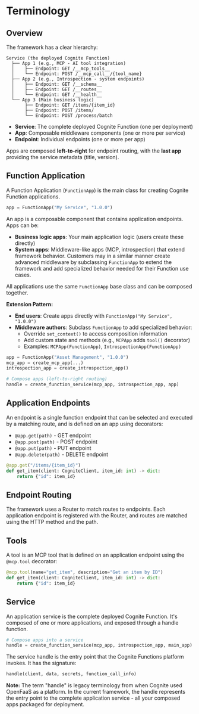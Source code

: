 # Terminology

## Overview

The framework has a clear hierarchy:

```text
Service (the deployed Cognite Function)
  ├── App 1 (e.g., MCP - AI tool integration)
  │    ├── Endpoint: GET /__mcp_tools__
  │    └── Endpoint: POST /__mcp_call__/{tool_name}
  ├── App 2 (e.g., Introspection - system endpoints)
  │    ├── Endpoint: GET /__schema__
  │    ├── Endpoint: GET /__routes__
  │    └── Endpoint: GET /__health__
  └── App 3 (Main business logic)
       ├── Endpoint: GET /items/{item_id}
       ├── Endpoint: POST /items/
       └── Endpoint: POST /process/batch
```

- **Service**: The complete deployed Cognite Function (one per deployment)
- **App**: Composable middleware components (one or more per service)
- **Endpoint**: Individual endpoints (one or more per app)

Apps are composed **left-to-right** for endpoint routing, with the **last app** providing the service metadata (title, version).

## Function Application

A Function Application (`FunctionApp`) is the main class for creating Cognite Function
applications.

```python
app = FunctionApp("My Service", "1.0.0")
```

An app is a composable component that contains application endpoints. Apps can be:

- **Business logic apps**: Your main application logic (users create these directly)
- **System apps**: Middleware-like apps (MCP, introspection) that extend framework
  behavior. Customers may in a similar manner create advanced middleware by subclassing
  `FunctionApp` to extend the framework and add specialized behavior needed for their
  Function use cases.

All applications use the same `FunctionApp` base class and can be composed together.

**Extension Pattern:**

- **End users**: Create apps directly with `FunctionApp("My Service", "1.0.0")`
- **Middleware authors**: Subclass `FunctionApp` to add specialized behavior:
  - Override `set_context()` to access composition information
  - Add custom state and methods (e.g., `MCPApp` adds `tool()` decorator)
  - Examples: `MCPApp(FunctionApp)`, `IntrospectionApp(FunctionApp)`

```python
app = FunctionApp("Asset Management", "1.0.0")
mcp_app = create_mcp_app(...)
introspection_app = create_introspection_app()

# Compose apps (left-to-right routing)
handle = create_function_service(mcp_app, introspection_app, app)
```

## Application Endpoints

An endpoint is a single function endpoint that can be selected and executed by a
matching route, and is defined on an app using decorators:

- `@app.get(path)` - GET endpoint
- `@app.post(path)` - POST endpoint
- `@app.put(path)` - PUT endpoint
- `@app.delete(path)` - DELETE endpoint

```python
@app.get("/items/{item_id}")
def get_item(client: CogniteClient, item_id: int) -> dict:
    return {"id": item_id}
```

## Endpoint Routing

The framework uses a Router to match routes to endpoints. Each application endpoint is
registered with the Router, and routes are matched using the HTTP method and the path.

## Tools

A tool is an MCP tool that is defined on an application endpoint using the `@mcp.tool`
decorator:

```python
@mcp.tool(name="get_item", description="Get an item by ID")
def get_item(client: CogniteClient, item_id: int) -> dict:
    return {"id": item_id}
```

## Service

An application service is the complete deployed Cognite Function. It's composed of one
or more applications, and exposed through a handle function.

```python
# Compose apps into a service
handle = create_function_service(mcp_app, introspection_app, main_app)
```

The service handle is the entry point that the Cognite Functions platform invokes. It
has the signature:

```python
handle(client, data, secrets, function_call_info)
```

**Note:** The term "handle" is legacy terminology from when Cognite used OpenFaaS as a
platform. In the current framework, the handle represents the entry point to the
complete application service - all your composed apps packaged for deployment.
